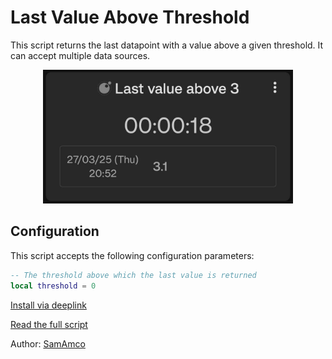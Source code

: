 # Last Value Above Threshold

This script returns the last datapoint with a value above a given threshold. It can accept multiple data sources.

<div style="text-align: center;">
    <img src="image.jpg" alt="Total this period" style="width: 400px; height: auto;">
</div>

## Configuration

This script accepts the following configuration parameters:

```lua
-- The threshold above which the last value is returned
local threshold = 0
```

[Install via deeplink](trackandgraph://lua_inject_url?url=https://raw.githubusercontent.com/SamAmco/track-and-graph/refs/heads/master/docs/docs/lua/community/datapoint/last-value-above-threshold/script.lua)

[Read the full script](./script.lua)

Author: [SamAmco](https://github.com/SamAmco)
